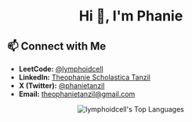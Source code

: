 <h1 align="center">Hi 👋, I'm Phanie</h1>

## 📫 Connect with Me
- **LeetCode:** [@lymphoidcell](https://leetcode.com/u/lymphoidcell/)
- **LinkedIn:** [Theophanie Scholastica Tanzil](https://www.linkedin.com/in/thscho/)
- **X (Twitter):** [@phanietanzil](https://x.com/phanietanzil)
- **Email:** [theophanietanzil@gmail.com](mailto:theophanietanzil@gmail.com)

<p align="center">
  <img src="https://github-readme-stats.vercel.app/api/top-langs/?username=lymphoidcell&theme=dracula&show_icons=true&hide_border=true&layout=compact" alt="lymphoidcell's Top Languages"/>
</p>
